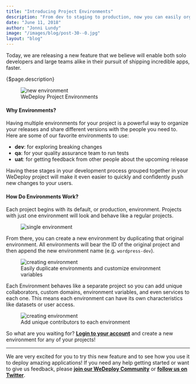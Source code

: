 ```yaml
---
title: "Introducing Project Environments"
description: "From dev to staging to production, now you can easily organize, duplicate and manage multiple application stages with WeDeploy Project Environments."
date: "June 11, 2018"
author: "Jonni Lundy"
image: "/images/blog/post-30--0.jpg"
layout: "blog"
---
```


<article>

Today, we are releasing a new feature that we believe will enable both solo developers and large teams alike in their pursuit of shipping incredible apps, faster.

{$page.description}

<figure>
  <img src="/images/blog/post-30--0.jpg" alt="new environment">
  <figcaption>WeDeploy Project Environments</figcaption>
</figure>

#### Why Environments?

Having multiple environments for your project is a powerful way to organize your releases and share different versions with the people you need to.
Here are some of our favorite environments to use:

* **dev**: for exploring breaking changes
* **qa**: for your quality assurance team to run tests
* **uat**: for getting feedback from other people about the upcoming release

Having these stages in your development process grouped together in your WeDeploy project will make it even easier to quickly and confidently push new changes to your users.

#### How Do Environments Work?

Each project begins with its default, or production, environment. Projects with just one environment will look and behave like a regular projects.

<figure>
  <img class="blog-img-shadow" src="/images/blog/post-30--1.png" alt="single environment">
</figure>

From there, you can create a new environment by duplicating that original environment. All environments will bear the ID of the original project and then append the new environment name (e.g. `wordpress-dev`).

<figure>
  <img class="blog-img-shadow" src="/images/blog/post-30--2.png" alt="creating environment">
  <figcaption>Easily duplicate environments and customize environment variables</figcaption>
</figure>

Each Environment behaves like a separate project so you can add unique collaborators, custom domains, environment variables, and even services to each one.
This means each environment can have its own characteristics like datasets or user access.

<figure>
  <img class="blog-img-shadow" src="/images/blog/post-30--3.png" alt="creating environment">
  <figcaption>Add unique contributors to each environment</figcaption>
</figure>

So what are you waiting for? **[Login to your account](https://console.wedeploy.com)** and create a new environment for any of your projects!

---

We are very excited for you to try this new feature and to see how you use it to deploy amazing applications!
If you need any help getting started or want to give us feedback, please **[join our WeDeploy Community](https://chat.wedeploy.com)** or **[follow us on Twitter](https://twitter.com/wedeploy)**.

</article>